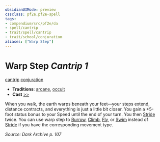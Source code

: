 ```yaml
---
obsidianUIMode: preview
cssclass: pf2e,pf2e-spell
tags:
- compendium/src/pf2e/da
- spell/cantrip
- trait/spell/cantrip
- trait/school/conjuration
aliases: ["Warp Step"]
---
```

# Warp Step *Cantrip 1*   
[cantrip](cantrip.md)  [conjuration](conjuration.md)  

- **Traditions**: [arcane](arcane.md), [occult](occult.md)
- **Cast** [>>](chapter-9-playing-the-game.md#Actions "Two-Action") 

When you walk, the earth warps beneath your feet—your steps extend, distance contracts, and everything is just a little bit closer. You gain a +5-foot status bonus to your Speed until the end of your turn. You then [Stride](stride.md) twice. You can use warp step to [Burrow](burrow.md), [Climb](climb.md), [Fly](rules/actions/fly.md), or [Swim](swim.md) instead of [Stride](stride.md) if you have the corresponding movement type.

*Source: Dark Archive p. 107*